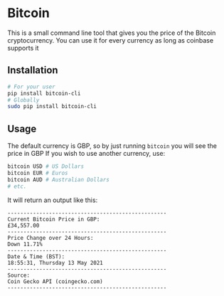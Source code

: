 # Bitcoin
This is a small command line tool that gives you the price of the Bitcoin cryptocurrency. You can use it for every currency as long as coinbase supports it
## Installation
```sh
# For your user
pip install bitcoin-cli
# Globally
sudo pip install bitcoin-cli
```
## Usage
The default currency is GBP, so by just running `bitcoin` you will see the price in GBP
If you wish to use another currency, use:
```sh
bitcoin USD # US Dollars
bitcoin EUR # Euros
bitcoin AUD # Australian Dollars
# etc.
```
It will return an output like this:
```                                                                                           
--------------------------------------------------
Current Bitcoin Price in GBP:
£34,557.00
--------------------------------------------------
Price Change over 24 Hours:
Down 11.71%
--------------------------------------------------
Date & Time (BST):
18:55:31, Thursday 13 May 2021
--------------------------------------------------
Source:
Coin Gecko API (coingecko.com)
--------------------------------------------------
```